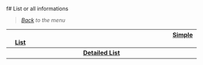 f# List or all informations

> *[Back](../games.md) to the menu*


| <img width="430" height="1">[Simple List](gb_list.md)<img width="430" height="1"> |
| :---: |
| <img width="430" height="1">**[Detailed List](gb_info_games.md)**<img width="430" height="1"> |
